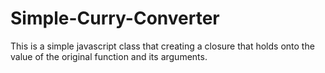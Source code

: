 # Simple-Curry-Converter
This is a simple javascript class that creating a 
closure that holds onto the value of the original function and its arguments.